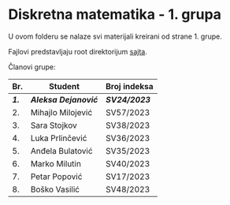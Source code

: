# Diskretna matematika - 1. grupa

U ovom folderu se nalaze svi materijali kreirani od strane 1. grupe. 

Fajlovi predstavljaju root direktorijum [sajta](https://tprg-diskretna-matematika.vercel.app/).

Članovi grupe:

<table>
    <thead>
        <tr>
            <th>Br.</th>
            <th>Student</th>
            <th>Broj indeksa</th>
        </tr>
    </thead>
        <tr>
            <td><b><i>1.</i></b></td>
            <td><b><i>Aleksa Dejanović</i></b></td>
            <td><b><i>SV24/2023</i></b></td>
        </tr>
        <tr>
            <td>2.</td>
            <td>Mihajlo Milojević</td>
            <td>SV57/2023</td>
        </tr>
        <tr>
            <td>3.</td>
            <td>Sara Stojkov</td>
            <td>SV38/2023</td>
        </tr>
        <tr>
            <td>4.</td>
            <td>Luka Prlinčević</td>
            <td>SV36/2023</td>
        </tr>
        <tr>
            <td>5.</td>
            <td>Anđela Bulatović</td>
            <td>SV35/2023</td>
        </tr>
        <tr>
            <td>6.</td>
            <td>Marko Milutin</td>
            <td>SV40/2023</td>
        </tr>
        <tr>
            <td>7.</td>
            <td>Petar Popović</td>
            <td>SV17/2023</td>
        </tr>
        <tr>
            <td>8.</td>
            <td>Boško Vasilić</td>
            <td>SV48/2023</td>
        </tr>
    <tbody>
    </tbody>
</table>